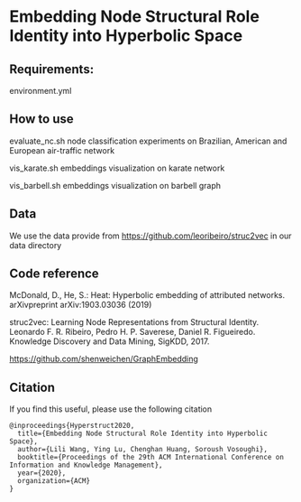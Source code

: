 # Embedding Node Structural Role Identity into Hyperbolic Space


## Requirements:
environment.yml

## How to use

evaluate_nc.sh   node classification experiments on Brazilian, American and European air-traffic network

vis_karate.sh    embeddings visualization on karate network

vis_barbell.sh   embeddings visualization on barbell graph

## Data
We use the data provide from https://github.com/leoribeiro/struc2vec in our data directory

## Code reference
McDonald, D., He, S.: Heat: Hyperbolic embedding of attributed networks. arXivpreprint arXiv:1903.03036 (2019)

struc2vec: Learning Node Representations from Structural Identity. Leonardo F. R. Ribeiro, Pedro H. P. Saverese, Daniel R. Figueiredo.
Knowledge Discovery and Data Mining, SigKDD, 2017.

https://github.com/shenweichen/GraphEmbedding


## Citation

If you find this useful, please use the following citation
```
@inproceedings{Hyperstruct2020,
  title={Embedding Node Structural Role Identity into Hyperbolic Space},
  author={Lili Wang, Ying Lu, Chenghan Huang, Soroush Vosoughi},
  booktitle={Proceedings of the 29th ACM International Conference on Information and Knowledge Management},
  year={2020},
  organization={ACM}
}

